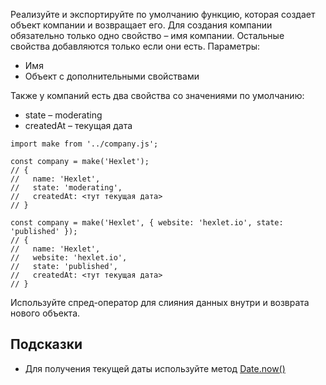 Реализуйте и экспортируйте по умолчанию функцию, которая создает объект компании и возвращает его. Для создания компании обязательно только одно свойство – имя компании. Остальные свойства добавляются только если они есть. Параметры:

- Имя
- Объект с дополнительными свойствами

Также у компаний есть два свойства со значениями по умолчанию:

- state – moderating
- createdAt – текущая дата

```
import make from '../company.js';

const company = make('Hexlet');
// {
//   name: 'Hexlet',
//   state: 'moderating',
//   createdAt: <тут текущая дата>
// }

const company = make('Hexlet', { website: 'hexlet.io', state: 'published' });
// {
//   name: 'Hexlet',
//   website: 'hexlet.io',
//   state: 'published',
//   createdAt: <тут текущая дата>
// }
```

Используйте спред-оператор для слияния данных внутри и возврата нового объекта.

## Подсказки

- Для получения текущей даты используйте метод [Date.now()](https://developer.mozilla.org/en/docs/Web/JavaScript/Reference/Global_Objects/Date/now)